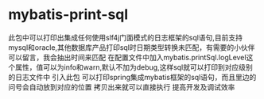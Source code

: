 # mybatis-print-sql
此包中可以打印出集成任何使用slf4j门面模式的日志框架的sql语句,目前支持mysql和oracle,其他数据库产品打印sql时日期类型转换未匹配，有需要的小伙伴可以留言，我会抽出时间来匹配
在配置文件中加入mybatis.printSql.logLevel这个属性，值可以为info和warn,默认不加为debug,这样sql就可以打印到对应级别的日志文件中
引入此包 可以打印spring集成mybatis框架的sql语句，而且里边的问号会自动放到对应的位置 拷贝出来就可以直接执行 提高开发及调试效率
